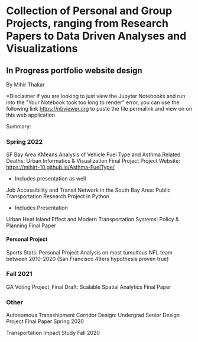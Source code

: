 # Collection of Personal and Group Projects, ranging from Research Papers to Data Driven Analyses and Visualizations

## In Progress portfolio website design

By Mihir Thakar

*Disclaimer if you are looking to just view the Jupyter Notebooks and run into the "Your Notebook took too long to render" error,
you can use the following link https://nbviewer.org to paste the file permalink and view on on this web application


Summary:

### Spring 2022
SF Bay Area KMeans Analysis of Vehicle Fuel Type and Asthma Related Deaths: Urban Informatics & Visualization Final Project 
Project Website: https://mihirt-10.github.io/Asthma-FuelType/ 
* Includes presentation as well

Job Accessibility and Transit Network in the South Bay Area: Public Transportation Research Project in Python 
* Includes Presentation

Urban Heat Island Effect and Modern Transportation Systems: Policy & Planning Final Paper 

#### Personal Project

Sports Stats: Personal Project Analysis on most tumultous NFL team between 2010-2020 (San Francisco 49ers hypothesis proven true)
 
### Fall 2021

GA Voting Project_Final Draft: Scalable Spatial Analytics Final Paper 

### Other

Autonomous Transshipment Corridor Design: Undergrad Senior Design Project Final Paper Spring 2020

Transportation Impact Study Fall 2020

